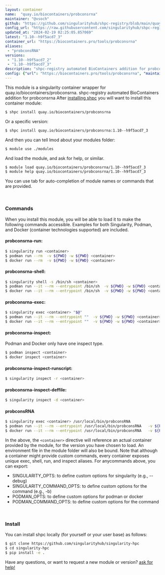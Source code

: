 ```yaml
---
layout: container
name:  "quay.io/biocontainers/probconsrna"
maintainer: "@vsoch"
github: "https://github.com/singularityhub/shpc-registry/blob/main/quay.io/biocontainers/probconsrna/container.yaml"
config_url: "https://raw.githubusercontent.com/singularityhub/shpc-registry/main/quay.io/biocontainers/probconsrna/container.yaml"
updated_at: "2024-02-19 02:25:05.857069"
latest: "1.10--h9f5acd7_3"
container_url: "https://biocontainers.pro/tools/probconsrna"
aliases:
 - "probconsRNA"
versions:
 - "1.10--h9f5acd7_2"
 - "1.10--h9f5acd7_3"
description: "shpc-registry automated BioContainers addition for probconsrna"
config: {"url": "https://biocontainers.pro/tools/probconsrna", "maintainer": "@vsoch", "description": "shpc-registry automated BioContainers addition for probconsrna", "latest": {"1.10--h9f5acd7_3": "sha256:e1a08a1ef6de014c8fb949d3eb4adfe8ca44ede30817c8a9dbcc8b30e9b74647"}, "tags": {"1.10--h9f5acd7_2": "sha256:6377f2f6ee7bf2a440a33e2de61e6d6533647cea8c369810c8d13d993e87f1a2", "1.10--h9f5acd7_3": "sha256:e1a08a1ef6de014c8fb949d3eb4adfe8ca44ede30817c8a9dbcc8b30e9b74647"}, "docker": "quay.io/biocontainers/probconsrna", "aliases": {"probconsRNA": "/usr/local/bin/probconsRNA"}}
---
```


This module is a singularity container wrapper for quay.io/biocontainers/probconsrna.
shpc-registry automated BioContainers addition for probconsrna
After [installing shpc](#install) you will want to install this container module:


```bash
$ shpc install quay.io/biocontainers/probconsrna
```

Or a specific version:

```bash
$ shpc install quay.io/biocontainers/probconsrna:1.10--h9f5acd7_3
```

And then you can tell lmod about your modules folder:

```bash
$ module use ./modules
```

And load the module, and ask for help, or similar.

```bash
$ module load quay.io/biocontainers/probconsrna/1.10--h9f5acd7_3
$ module help quay.io/biocontainers/probconsrna/1.10--h9f5acd7_3
```

You can use tab for auto-completion of module names or commands that are provided.

<br>

### Commands

When you install this module, you will be able to load it to make the following commands accessible.
Examples for both Singularity, Podman, and Docker (container technologies supported) are included.

#### probconsrna-run:

```bash
$ singularity run <container>
$ podman run --rm  -v ${PWD} -w ${PWD} <container>
$ docker run --rm  -v ${PWD} -w ${PWD} <container>
```

#### probconsrna-shell:

```bash
$ singularity shell -s /bin/sh <container>
$ podman run --it --rm --entrypoint /bin/sh  -v ${PWD} -w ${PWD} <container>
$ docker run --it --rm --entrypoint /bin/sh  -v ${PWD} -w ${PWD} <container>
```

#### probconsrna-exec:

```bash
$ singularity exec <container> "$@"
$ podman run --it --rm --entrypoint ""  -v ${PWD} -w ${PWD} <container> "$@"
$ docker run --it --rm --entrypoint ""  -v ${PWD} -w ${PWD} <container> "$@"
```

#### probconsrna-inspect:

Podman and Docker only have one inspect type.

```bash
$ podman inspect <container>
$ docker inspect <container>
```

#### probconsrna-inspect-runscript:

```bash
$ singularity inspect -r <container>
```

#### probconsrna-inspect-deffile:

```bash
$ singularity inspect -d <container>
```


#### probconsRNA

```bash
$ singularity exec <container> /usr/local/bin/probconsRNA
$ podman run --it --rm --entrypoint /usr/local/bin/probconsRNA   -v ${PWD} -w ${PWD} <container> -c " $@"
$ docker run --it --rm --entrypoint /usr/local/bin/probconsRNA   -v ${PWD} -w ${PWD} <container> -c " $@"
```



In the above, the `<container>` directive will reference an actual container provided
by the module, for the version you have chosen to load. An environment file in the
module folder will also be bound. Note that although a container
might provide custom commands, every container exposes unique exec, shell, run, and
inspect aliases. For anycommands above, you can export:

 - SINGULARITY_OPTS: to define custom options for singularity (e.g., --debug)
 - SINGULARITY_COMMAND_OPTS: to define custom options for the command (e.g., -b)
 - PODMAN_OPTS: to define custom options for podman or docker
 - PODMAN_COMMAND_OPTS: to define custom options for the command

<br>

### Install

You can install shpc locally (for yourself or your user base) as follows:

```bash
$ git clone https://github.com/singularityhub/singularity-hpc
$ cd singularity-hpc
$ pip install -e .
```

Have any questions, or want to request a new module or version? [ask for help!](https://github.com/singularityhub/singularity-hpc/issues)